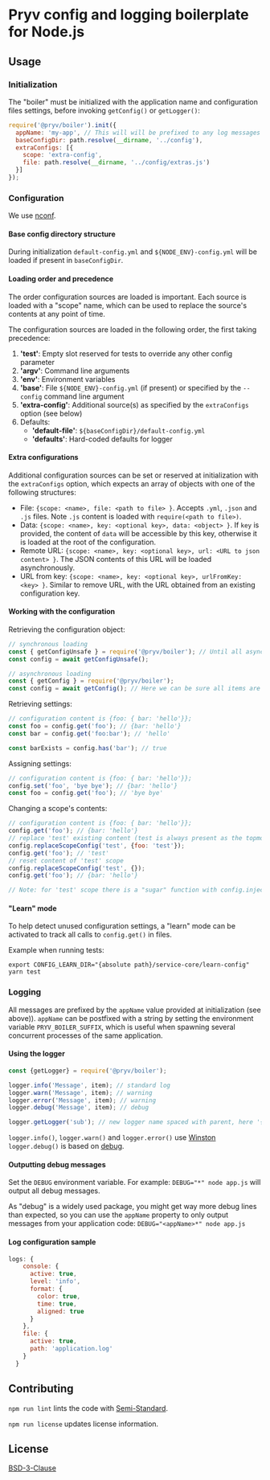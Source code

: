 # Pryv config and logging boilerplate for Node.js


## Usage


### Initialization

The "boiler" must be initialized with the application name and configuration files settings, before invoking `getConfig()` or `getLogger()`:

```js
require('@pryv/boiler').init({
  appName: 'my-app', // This will will be prefixed to any log messages
  baseConfigDir: path.resolve(__dirname, '../config'),
  extraConfigs: [{
    scope: 'extra-config',
    file: path.resolve(__dirname, '../config/extras.js')
  }]
});
```


### Configuration

We use [nconf](https://www.npmjs.com/package/nconf).

#### Base config directory structure

During initialization `default-config.yml` and `${NODE_ENV}-config.yml` will be loaded if present in `baseConfigDir`.

#### Loading order and precedence

The order configuration sources are loaded is important. Each source is loaded with a "scope" name, which can be used to replace the source's contents at any point of time.

The configuration sources are loaded in the following order, the first taking precedence:

1. **'test'**: Empty slot reserved for tests to override any other config parameter
2. **'argv'**: Command line arguments
3. **'env'**: Environment variables
4. **'base'**: File `${NODE_ENV}-config.yml` (if present) or specified by the `--config` command line argument
5. **'extra-config'**: Additional source(s) as specified by the `extraConfigs` option (see below)
6. Defaults:
   - **'default-file'**: `${baseConfigDir}/default-config.yml`
   - **'defaults'**: Hard-coded defaults for logger

#### Extra configurations

Additional configuration sources can be set or reserved at initialization with the `extraConfigs` option, which expects an array of objects with one of the following structures:

- File: `{scope: <name>, file: <path to file> }`. Accepts `.yml`, `.json` and `.js` files. Note `.js` content is loaded with `require(<path to file>)`.
- Data: `{scope: <name>, key: <optional key>, data: <object> }`. If `key` is provided, the content of `data` will be accessible by this key, otherwise it is loaded at the root of the configuration.
- Remote URL: `{scope: <name>, key: <optional key>, url: <URL to json content> }`. The JSON contents of this URL will be loaded asynchronously.
- URL from key: `{scope: <name>, key: <optional key>, urlFromKey: <key> }`. Similar to remove URL, with the URL obtained from an existing configuration key.

#### Working with the configuration

Retrieving the configuration object:

```javascript
// synchronous loading
const { getConfigUnsafe } = require('@pryv/boiler'); // Until all asynchronous sources such as URL are loaded, items might not be available
const config = await getConfigUnsafe();

// asynchronous loading
const { getConfig } = require('@pryv/boiler');
const config = await getConfig(); // Here we can be sure all items are fully loaded
```

Retrieving settings:

```javascript
// configuration content is {foo: { bar: 'hello'}};
const foo = config.get('foo'); // {bar: 'hello'}
const bar = config.get('foo:bar'); // 'hello'

const barExists = config.has('bar'); // true
```

Assigning settings:

```javascript
// configuration content is {foo: { bar: 'hello'}};
config.set('foo', 'bye bye'); // {bar: 'hello'}
const foo = config.get('foo'); // 'bye bye'
```

Changing a scope's contents:

```javascript
// configuration content is {foo: { bar: 'hello'}};
config.get('foo'); // {bar: 'hello'}
// replace 'test' existing content (test is always present as the topmost configuration source)
config.replaceScopeConfig('test', {foo: 'test'});
config.get('foo'); // 'test'
// reset content of 'test' scope
config.replaceScopeConfig('test', {});
config.get('foo'); // {bar: 'hello'}

// Note: for 'test' scope there is a "sugar" function with config.injectTestConfig(object)
```

#### "Learn" mode

To help detect unused configuration settings, a "learn" mode can be activated to track all calls to `config.get()` in files.

Example when running tests:
```
export CONFIG_LEARN_DIR="{absolute path}/service-core/learn-config"
yarn test
```


### Logging

All messages are prefixed by the `appName` value provided at initialization (see above)). `appName` can be postfixed with a string by setting the environment variable `PRYV_BOILER_SUFFIX`, which is useful when spawning several concurrent processes of the same application.

#### Using the logger

```javascript
const {getLogger} = require('@pryv/boiler');

logger.info('Message', item); // standard log
logger.warn('Message', item); // warning
logger.error('Message', item); // warning
logger.debug('Message', item); // debug

logger.getLogger('sub'); // new logger name spaced with parent, here '{appName}:sub'
```

`logger.info()`, `logger.warn()` and `logger.error()` use [Winston](https://www.npmjs.com/package/winston) `logger.debug()` is based on [debug](https://www.npmjs.com/package/debug).

#### Outputting debug messages

Set the `DEBUG` environment variable. For example: `DEBUG="*" node app.js` will output all debug messages.

As "debug" is a widely used package, you might get way more debug lines than expected, so you can use the `appName` property to only output messages from your application code: `DEBUG="<appName>*" node app.js`

#### Log configuration sample

```javascript
logs: {
    console: {
      active: true,
      level: 'info',
      format: {
        color: true,
        time: true,
        aligned: true
      }
    },
    file: {
      active: true,
      path: 'application.log'
    }
  }
```


## Contributing

`npm run lint` lints the code with [Semi-Standard](https://github.com/standard/semistandard).

`npm run license` updates license information.


## License

[BSD-3-Clause](https://github.com/pryv/pryv-boiler/blob/master/LICENSE)
